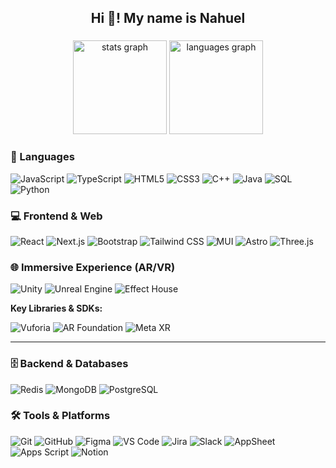 <h2 align="center">
  Hi 👋! My name is Nahuel
</h2>

###

<div align="center">
  <img src="https://github-readme-stats.vercel.app/api?username=NahuelTG&hide_title=false&hide_rank=false&show_icons=true&include_all_commits=true&count_private=true&disable_animations=false&theme=dracula&locale=en&hide_border=false&order=1" height="150" alt="stats graph"  />
  <img src="https://github-readme-stats.vercel.app/api/top-langs?username=NahuelTG&locale=en&hide_title=false&layout=compact&card_width=320&langs_count=5&theme=dracula&hide_border=false&order=2" height="150" alt="languages graph"  />
</div>


### 📝 Languages
<p>
  <img alt="JavaScript" src="https://img.shields.io/badge/JavaScript-F7DF1E?logo=javascript&logoColor=black&style=for-the-badge" />
  <img alt="TypeScript" src="https://img.shields.io/badge/TypeScript-3178C6?logo=typescript&logoColor=white&style=for-the-badge" />
  <img alt="HTML5" src="https://img.shields.io/badge/HTML5-E34F26?logo=html5&logoColor=white&style=for-the-badge" />
  <img alt="CSS3" src="https://img.shields.io/badge/CSS3-1572B6?logo=css3&logoColor=white&style=for-the-badge" />
  <img alt="C++" src="https://img.shields.io/badge/C++-00599C?logo=c%2B%2B&logoColor=white&style=for-the-badge" />
  <img alt="Java" src="https://img.shields.io/badge/Java-007396?logo=java&logoColor=white&style=for-the-badge" />
  <img alt="SQL" src="https://img.shields.io/badge/SQL-4479A1?logo=mysql&logoColor=white&style=for-the-badge" />
  <img alt="Python" src="https://img.shields.io/badge/Python-3776AB?logo=python&logoColor=white&style=for-the-badge" />
</p>

### 💻 Frontend & Web
<p>
  <img alt="React" src="https://img.shields.io/badge/React-20232A?logo=react&logoColor=61DAFB&style=for-the-badge" />
  <img alt="Next.js" src="https://img.shields.io/badge/Next.js-000000?logo=next.js&logoColor=white&style=for-the-badge" />
  <img alt="Bootstrap" src="https://img.shields.io/badge/Bootstrap-563D7C?logo=bootstrap&logoColor=white&style=for-the-badge" />
  <img alt="Tailwind CSS" src="https://img.shields.io/badge/Tailwind_CSS-38B2AC?logo=tailwind-css&logoColor=white&style=for-the-badge" />
  <img alt="MUI" src="https://img.shields.io/badge/MUI-007FFF?logo=material-ui&logoColor=white&style=for-the-badge" />
  <img alt="Astro" src="https://img.shields.io/badge/Astro-FF5D01?logo=astro&logoColor=white&style=for-the-badge" />
  <img alt="Three.js" src="https://img.shields.io/badge/Three.js-000000?logo=three.js&logoColor=white&style=for-the-badge" />
</p>

### 🌐 Immersive Experience (AR/VR)
<p>
  <img alt="Unity" src="https://img.shields.io/badge/Unity-000000?logo=unity&logoColor=white&style=for-the-badge" />
  <img alt="Unreal Engine" src="https://img.shields.io/badge/Unreal_Engine-0E1128?logo=unreal-engine&logoColor=white&style=for-the-badge" />
  <img alt="Effect House" src="https://img.shields.io/badge/Effect_House-FFCC00?logo=mobcrush&logoColor=white&style=for-the-badge" />
</p>

<p><strong>Key Libraries & SDKs:</strong></p>
<p>
  <img alt="Vuforia" src="https://img.shields.io/badge/Vuforia-00A651?logo=vuforia&logoColor=white&style=for-the-badge" />
  <img alt="AR Foundation" src="https://img.shields.io/badge/AR_Foundation-339933?logo=unity&logoColor=white&style=for-the-badge" />
  <img alt="Meta XR" src="https://img.shields.io/badge/Meta_XR-00BFFF?logo=facebook&logoColor=white&style=for-the-badge" />
</p>

---

### 🗄️ Backend & Databases
<p>
  <img alt="Redis" src="https://img.shields.io/badge/Redis-DC382D?logo=redis&logoColor=white&style=for-the-badge" />
  <img alt="MongoDB" src="https://img.shields.io/badge/MongoDB-47A248?logo=mongodb&logoColor=white&style=for-the-badge" />
  <img alt="PostgreSQL" src="https://img.shields.io/badge/PostgreSQL-316192?logo=postgresql&logoColor=white&style=for-the-badge" />
</p>

### 🛠️ Tools & Platforms
<p>
  <img alt="Git" src="https://img.shields.io/badge/Git-F05032?logo=git&logoColor=white&style=for-the-badge" />
  <img alt="GitHub" src="https://img.shields.io/badge/GitHub-181717?logo=github&logoColor=white&style=for-the-badge" />
  <img alt="Figma" src="https://img.shields.io/badge/Figma-F24E1E?logo=figma&logoColor=white&style=for-the-badge" />
  <img alt="VS Code" src="https://img.shields.io/badge/VS_Code-007ACC?logo=visual-studio-code&logoColor=white&style=for-the-badge" />
  <img alt="Jira" src="https://img.shields.io/badge/Jira-0052CC?logo=jira&logoColor=white&style=for-the-badge" />
  <img alt="Slack" src="https://img.shields.io/badge/Slack-4A154B?logo=slack&logoColor=white&style=for-the-badge" />
  <img alt="AppSheet" src="https://img.shields.io/badge/AppSheet-2E6DE0?logo=google&logoColor=white&style=for-the-badge" />
  <img alt="Apps Script" src="https://img.shields.io/badge/Google_Apps_Script-4285F4?logo=googlescripts&logoColor=white&style=for-the-badge" />
  <img alt="Notion" src="https://img.shields.io/badge/Notion-000000?logo=notion&logoColor=white&style=for-the-badge" />
</p>
